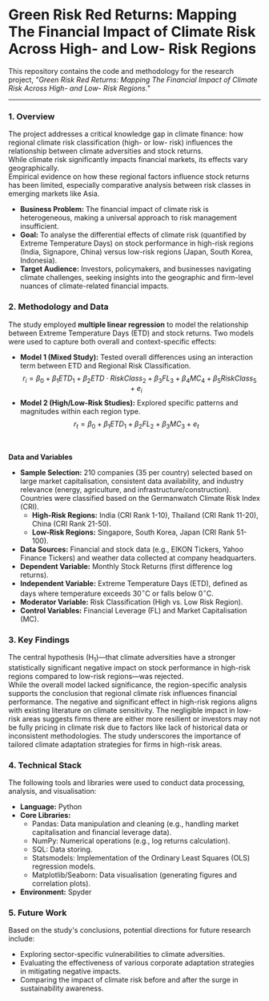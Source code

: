 # Green Risk Red Returns: Mapping The Financial Impact of Climate Risk Across High- and Low- Risk Regions
This repository contains the code and methodology for the research project, *"Green Risk Red Returns: Mapping The Financial Impact of Climate Risk Across High- and Low- Risk Regions."*

---

### **1. Overview**
The project addresses a critical knowledge gap in climate finance: how regional climate risk classification (high- or low- risk) influences the relationship between climate adversities and stock returns.<br/>
While climate risk significantly impacts financial markets, its effects vary geographically.<br/>
Empirical evidence on how these regional factors influence stock returns has been limited, especially comparative analysis between risk classes in emerging markets like Asia.<br/>
- **Business Problem:** The financial impact of climate risk is heterogeneous, making a universal approach to risk management insufficient.
- **Goal:** To analyse the differential effects of climate risk (quantified by Extreme Temperature Days) on stock performance in high-risk regions (India, Signapore, China) versus low-risk regions (Japan, South Korea, Indonesia).
- **Target Audience:** Investors, policymakers, and businesses navigating climate challenges, seeking insights into the geographic and firm-level nuances of climate-related financial impacts.

### **2. Methodology and Data**
The study employed **multiple linear regression** to model the relationship between Extreme Temperature Days (ETD) and stock returns. Two models were used to capture both overall and context-specific effects:<br/>
- **Model 1 (Mixed Study):** Tested overall differences using an interaction term between ETD and Regional Risk Classification.
$$r_{i}=\beta_{0}+\beta_{1}ETD_{1}+\beta_{2}ETD\cdot RiskClass_{2}+\beta_{3}FL_{3}+\beta_{4}MC_{4}+\beta_{5}RiskClass_{5}+e_{i} \quad$$
- **Model 2 (High/Low-Risk Studies):** Explored specific patterns and magnitudes within each region type.
$$r_{t}=\beta_{0}+\beta_{1}ETD_{1}+\beta_{2}FL_{2}+\beta_{3}MC_{3}+e_{t} \quad$$
<br/>

**Data and Variables**<br/>
- **Sample Selection:** 210 companies (35 per country) selected based on large market capitalisation, consistent data availability, and industry relevance (energy, agriculture, and infrastructure/construction). Countries were classified based on the Germanwatch Climate Risk Index (CRI).
  * **High-Risk Regions:** India (CRI Rank 1-10), Thailand (CRI Rank 11-20), China (CRI Rank 21-50).
  * **Low-Risk Regions:** Singapore, South Korea, Japan (CRI Rank 51-100).
- **Data Sources:** Financial and stock data (e.g., EIKON Tickers, Yahoo Finance Tickers) and weather data collected at company headquarters.
- **Dependent Variable:** Monthly Stock Returns (first difference log returns).
- **Independent Variable:** Extreme Temperature Days (ETD), defined as days where temperature exceeds $30^{\circ}\text{C}$ or falls below $0^{\circ}\text{C}$.
- **Moderator Variable:** Risk Classification (High vs. Low Risk Region).
- **Control Variables:** Financial Leverage (FL) and Market Capitalisation (MC).

### 3. Key Findings
The central hypothesis ($\text{H}_1$)—that climate adversities have a stronger statistically significant negative impact on stock performance in high-risk regions compared to low-risk regions—was rejected.<br/>
While the overall model lacked significance, the region-specific analysis supports the conclusion that regional climate risk influences financial performance. The negative and significant effect in high-risk regions aligns with existing literature on climate sensitivity. The negligible impact in low-risk areas suggests firms there are either more resilient or investors may not be fully pricing in climate risk due to factors like lack of historical data or inconsistent methodologies. The study underscores the importance of tailored climate adaptation strategies for firms in high-risk areas.

### 4. Technical Stack
The following tools and libraries were used to conduct data processing, analysis, and visualisation:
- **Language:** Python
- **Core Libraries:**
  * Pandas: Data manipulation and cleaning (e.g., handling market capitalisation and financial leverage data).
  * NumPy: Numerical operations (e.g., log returns calculation).
  * SQL: Data storing.
  * Statsmodels: Implementation of the Ordinary Least Squares (OLS) regression models.
  * Matplotlib/Seaborn: Data visualisation (generating figures and correlation plots).
- **Environment:** Spyder

### 5. Future Work
Based on the study's conclusions, potential directions for future research include:
- Exploring sector-specific vulnerabilities to climate adversities.
- Evaluating the effectiveness of various corporate adaptation strategies in mitigating negative impacts.
- Comparing the impact of climate risk before and after the surge in sustainability awareness.
